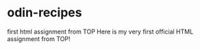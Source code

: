 # odin-recipes
first html assignment from TOP
Here is my very first official HTML assignment from TOP!